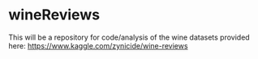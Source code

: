 # wineReviews
This will be a repository for code/analysis of the wine datasets provided here: https://www.kaggle.com/zynicide/wine-reviews